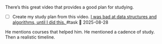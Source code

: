 There’s this great video that provides a good plan for studying. 

- [ ] Create my study plan from this video. [I was bad at data structures and algorithms, until I did this. ](https://youtu.be/7kf1SACqlRw?si=vHR2sjX71wxXBxqz) #task 📅 2025-08-28 


He mentions courses that helped him. 
He mentioned a cadence of study. 
Then a realistic timeline. 

